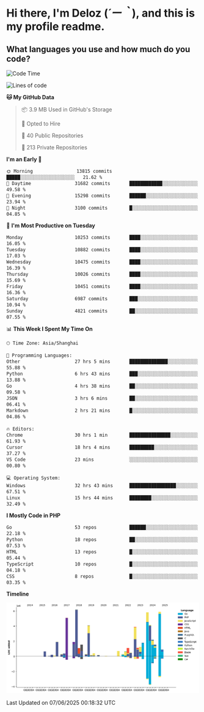 # **Hi there, I'm Deloz (*´ー｀*), and this is my profile readme.**

## **What languages you use and how much do you code?**

<!--START_SECTION:waka-->
![Code Time](http://img.shields.io/badge/Code%20Time-6%2C567%20hrs%2059%20mins-blue)

![Lines of code](https://img.shields.io/badge/From%20Hello%20World%20I%27ve%20Written-56.0%20million%20lines%20of%20code-blue)

**🐱 My GitHub Data** 

> 📦 3.9 MB Used in GitHub's Storage 
 > 
> 💼 Opted to Hire
 > 
> 📜 40 Public Repositories 
 > 
> 🔑 213 Private Repositories 
 > 
**I'm an Early 🐤** 

```text
🌞 Morning                13815 commits       █████░░░░░░░░░░░░░░░░░░░░   21.62 % 
🌆 Daytime                31682 commits       ████████████░░░░░░░░░░░░░   49.58 % 
🌃 Evening                15298 commits       ██████░░░░░░░░░░░░░░░░░░░   23.94 % 
🌙 Night                  3100 commits        █░░░░░░░░░░░░░░░░░░░░░░░░   04.85 % 
```
📅 **I'm Most Productive on Tuesday** 

```text
Monday                   10253 commits       ████░░░░░░░░░░░░░░░░░░░░░   16.05 % 
Tuesday                  10882 commits       ████░░░░░░░░░░░░░░░░░░░░░   17.03 % 
Wednesday                10475 commits       ████░░░░░░░░░░░░░░░░░░░░░   16.39 % 
Thursday                 10026 commits       ████░░░░░░░░░░░░░░░░░░░░░   15.69 % 
Friday                   10451 commits       ████░░░░░░░░░░░░░░░░░░░░░   16.36 % 
Saturday                 6987 commits        ███░░░░░░░░░░░░░░░░░░░░░░   10.94 % 
Sunday                   4821 commits        ██░░░░░░░░░░░░░░░░░░░░░░░   07.55 % 
```


📊 **This Week I Spent My Time On** 

```text
🕑︎ Time Zone: Asia/Shanghai

💬 Programming Languages: 
Other                    27 hrs 5 mins       ██████████████░░░░░░░░░░░   55.88 % 
Python                   6 hrs 43 mins       ███░░░░░░░░░░░░░░░░░░░░░░   13.88 % 
Go                       4 hrs 38 mins       ██░░░░░░░░░░░░░░░░░░░░░░░   09.58 % 
JSON                     3 hrs 6 mins        ██░░░░░░░░░░░░░░░░░░░░░░░   06.41 % 
Markdown                 2 hrs 21 mins       █░░░░░░░░░░░░░░░░░░░░░░░░   04.86 % 

🔥 Editors: 
Chrome                   30 hrs 1 min        ███████████████░░░░░░░░░░   61.93 % 
Cursor                   18 hrs 4 mins       █████████░░░░░░░░░░░░░░░░   37.27 % 
VS Code                  23 mins             ░░░░░░░░░░░░░░░░░░░░░░░░░   00.80 % 

💻 Operating System: 
Windows                  32 hrs 43 mins      █████████████████░░░░░░░░   67.51 % 
Linux                    15 hrs 44 mins      ████████░░░░░░░░░░░░░░░░░   32.49 % 
```

**I Mostly Code in PHP** 

```text
Go                       53 repos            ██████░░░░░░░░░░░░░░░░░░░   22.18 % 
Python                   18 repos            ██░░░░░░░░░░░░░░░░░░░░░░░   07.53 % 
HTML                     13 repos            █░░░░░░░░░░░░░░░░░░░░░░░░   05.44 % 
TypeScript               10 repos            █░░░░░░░░░░░░░░░░░░░░░░░░   04.18 % 
CSS                      8 repos             █░░░░░░░░░░░░░░░░░░░░░░░░   03.35 % 
```



**Timeline**

![Lines of Code chart](https://raw.githubusercontent.com/deloz/deloz/main/assets/bar_graph.png)


 Last Updated on 07/06/2025 00:18:32 UTC
<!--END_SECTION:waka-->
